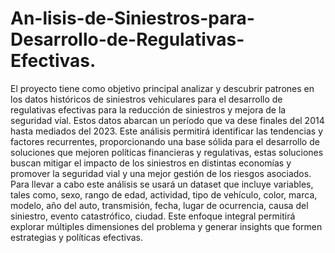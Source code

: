 # An-lisis-de-Siniestros-para-Desarrollo-de-Regulativas-Efectivas.
El proyecto tiene como objetivo principal analizar y descubrir patrones en los datos históricos de siniestros vehiculares para el desarrollo de regulativas efectivas para la reducción de siniestros y mejora de la seguridad víal. Estos datos abarcan un período que va dese finales del 2014 hasta mediados del 2023. Este análisis permitirá identificar las tendencias y factores recurrentes, proporcionando una base sólida para el desarrollo de soluciones que mejoren políticas financieras y regulativas, estas soluciones buscan mitigar el impacto de los siniestros en distintas economías y promover la seguridad vial y una mejor gestión de los riesgos asociados. Para llevar a cabo este análisis se usará un dataset que incluye variables, tales como, sexo, rango de edad, actividad, tipo de vehículo, color, marca, modelo, año del auto, transmisión, fecha, lugar de ocurrencia, causa del siniestro, evento catastrófico, ciudad. Este enfoque integral permitirá explorar múltiples dimensiones del problema y generar insights que formen estrategias y políticas efectivas. 
